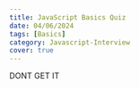 ```yaml
---
title: JavaScript Basics Quiz
date: 04/06/2024
tags: [Basics]
category: Javascript-Interview
cover: true
---
```



DONT GET IT